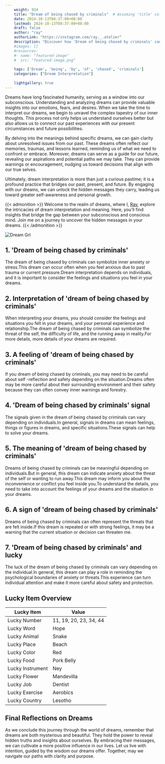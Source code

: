 ```yaml
---
    weight: 924
    title: "Dream of being chased by criminals"  # Assuming 'title' column exists
    date: 2024-10-13T08:37:00+08:00
    lastmod: 2024-10-13T08:37:00+08:00
    draft: false
    author: "ray"
    authorLink: "https://instagram.com/ray._.atelier"
    description: "Discover how 'Dream of being chased by criminals' can interpret your future and uncover its significant meanings in your life."
    #images: []
    #resources:
    #- name: "featured-image"
    #  src: "featured-image.png"
    
    tags: ['Dream', 'being', 'by', 'of', 'chased', 'criminals']
    categories: ["Dream Interpretation"]
    
    lightgallery: true
---
```

    
Dreams have long fascinated humanity, serving as a window into our subconscious. Understanding and analyzing dreams can provide valuable insights into our emotions, fears, and desires. When we take the time to interpret our dreams, we begin to unravel the complex tapestry of our inner thoughts. This process not only helps us understand ourselves better but also allows us to connect our past experiences with our present circumstances and future possibilities.

By delving into the meanings behind specific dreams, we can gain clarity about unresolved issues from our past. These dreams often reflect our memories, traumas, and lessons learned, reminding us of what we need to confront or embrace. Moreover, dreams can serve as a guide for our future, revealing our aspirations and potential paths we may take. They can provide warnings or encouragement, nudging us toward decisions that align with our true selves.

Ultimately, dream interpretation is more than just a curious pastime; it is a profound practice that bridges our past, present, and future. By engaging with our dreams, we can unlock the hidden messages they carry, leading us toward greater self-awareness and personal growth.

{{< admonition >}}
Welcome to the realm of dreams, where I, [Ray](https://instagram.com/ray._.atelier), explore the intricacies of dream interpretation and meaning. Here, you’ll find insights that bridge the gap between your subconscious and conscious mind. Join me on a journey to uncover the hidden messages in your dreams.
{{< /admonition >}}

![Dream Grl](https://cdn.pixabay.com/photo/2017/11/02/03/35/gothic-2910057_1280.jpg "Dream Grl")

## 1. 'Dream of being chased by criminals'
The dream of being chased by criminals can symbolize inner anxiety or stress.This dream can occur often when you feel anxious due to past trauma or current pressure.Dream interpretation depends on individuals, and it is important to consider the feelings and situations you feel in your dreams.

## 2. Interpretation of 'dream of being chased by criminals'
When interpreting your dreams, you should consider the feelings and situations you felt in your dreams, and your personal experience and relationship.The dream of being chased by criminals can symbolize the threat of the self, the difficulty of life, and the running away in reality.For more details, more details of your dreams are required.

## 3. A feeling of 'dream of being chased by criminals'
If you dream of being chased by criminals, you may need to be careful about self -reflection and safety depending on the situation.Dreams often may be more careful about their surrounding environment and their safety because they can often convey inner warnings and forestry.

## 4. 'Dream of being chased by criminals' signal
The signals given in the dream of being chased by criminals can vary depending on individuals.In general, signals in dreams can mean feelings, things or figures in dreams, and specific situations.These signals can help to solve your dreams.

## 5. The meaning of 'dream of being chased by criminals'
Dreams of being chased by criminals can be meaningful depending on individuals.But in general, this dream can indicate anxiety about the threat of the self or wanting to run away.This dream may inform you about the inconvenience or conflict you feel inside you.To understand the details, you need to take into account the feelings of your dreams and the situation in your dreams.

## 6. A sign of 'dream of being chased by criminals'
Dreams of being chased by criminals can often represent the threats that are felt inside.If this dream is repeated or with strong feelings, it may be a warning that the current situation or decision can threaten me.

## 7. 'Dream of being chased by criminals' and lucky
The luck of the dream of being chased by criminals can vary depending on the individual.In general, this dream can play a role in reminding the psychological boundaries of anxiety or threats.This experience can turn individual attention and make it more careful about safety and protection.

## Lucky Item Overview
| Lucky Item          | Value              |
|---------------|--------------------|
| Lucky Number        | 11, 19, 20, 23, 34, 44  |
| Lucky Word          | Hope |
| Lucky Animal        | Snake |
| Lucky Place         | Beach     |
| Lucky Color         | Red     |
| Lucky Food          | Pork Belly      |
| Lucky Instrument    | Ney |
| Lucky Flower        | Mandevilla    |
| Lucky Job           | Dentist       |
| Lucky Exercise      | Aerobics  |
| Lucky Country       | Lesotho    |


##  Final Reflections on Dreams

As we conclude this journey through the world of dreams, remember that dreams are both mysterious and beautiful. They hold the power to reveal hidden truths and insights about ourselves. By embracing their messages, we can cultivate a more positive influence in our lives. Let us live with intention, guided by the wisdom our dreams offer. Together, may we navigate our paths with clarity and purpose.
